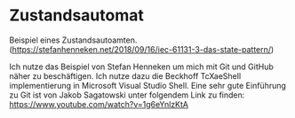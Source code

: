 # Zustandsautomat
Beispiel eines Zustandsautoamten. (https://stefanhenneken.net/2018/09/16/iec-61131-3-das-state-pattern/)

Ich nutze das Beispiel von Stefan Henneken um mich mit Git und GitHub näher zu beschäftigen.
Ich nutze dazu die Beckhoff TcXaeShell implementierung in Microsoft Visual Studio Shell.
Eine sehr gute Einführung zu Git ist von Jakob Sagatowski unter folgendem Link zu finden:
https://www.youtube.com/watch?v=1g6eYnlzKtA

